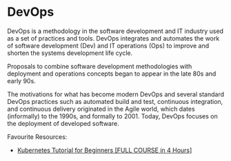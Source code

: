 
# DevOps

DevOps is a methodology in the software development and IT industry used as a set of practices and tools. DevOps integrates and automates the work of software development (Dev) and IT operations (Ops) to improve and shorten the systems development life cycle.

Proposals to combine software development methodologies with deployment and operations concepts began to appear in the late 80s and early 90s.

The motivations for what has become modern DevOps and several standard DevOps practices such as automated build and test, continuous integration, and continuous delivery originated in the Agile world, which dates (informally) to the 1990s, and formally to 2001. Today, DevOps focuses on the deployment of developed software.

Favourite Resources:

- [Kubernetes Tutorial for Beginners [FULL COURSE in 4 Hours]](https://www.youtube.com/watch?v=X48VuDVv0do)
